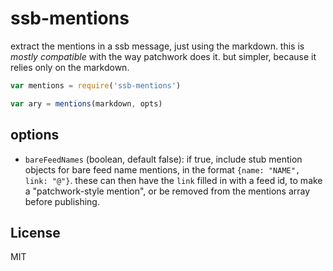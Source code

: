 # ssb-mentions

extract the mentions in a ssb message, just using the markdown.
this is _mostly compatible_ with the way patchwork does it.
but simpler, because it relies only on the markdown.

``` js
var mentions = require('ssb-mentions')

var ary = mentions(markdown, opts)

```

## options

- `bareFeedNames` (boolean, default false): if true, include stub mention
  objects for bare feed name mentions, in the format
  `{name: "NAME", link: "@"}`. these can then have the `link` filled in with a
  feed id, to make a "patchwork-style mention", or be removed from the mentions
  array before publishing.

## License

MIT
